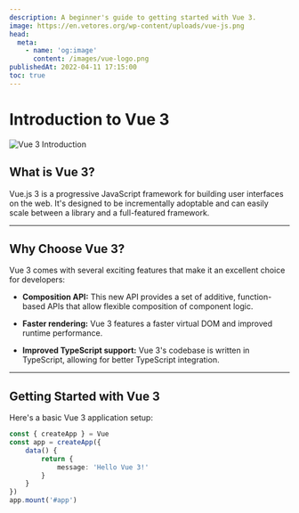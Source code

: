 ```yaml
---
description: A beginner's guide to getting started with Vue 3.
image: https://en.vetores.org/wp-content/uploads/vue-js.png
head:
  meta:
    - name: 'og:image'
      content: /images/vue-logo.png
publishedAt: 2022-04-11 17:15:00
toc: true
---
```

# Introduction to Vue 3

![Vue 3 Introduction](https://en.vetores.org/wp-content/uploads/vue-js.png)

## What is Vue 3?

Vue.js 3 is a progressive JavaScript framework for building user interfaces on the web. It's designed to be incrementally adoptable and can easily scale between a library and a full-featured framework.

---

## Why Choose Vue 3?

Vue 3 comes with several exciting features that make it an excellent choice for developers:

* **Composition API:** This new API provides a set of additive, function-based APIs that allow flexible composition of component logic.

* **Faster rendering:** Vue 3 features a faster virtual DOM and improved runtime performance.

* **Improved TypeScript support:** Vue 3's codebase is written in TypeScript, allowing for better TypeScript integration.

---

## Getting Started with Vue 3

Here's a basic Vue 3 application setup:

```typescript
const { createApp } = Vue
const app = createApp({
    data() {
        return {
            message: 'Hello Vue 3!'
        }
    }
})
app.mount('#app')
```
